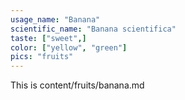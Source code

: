 ```yaml
---
usage_name: "Banana"
scientific_name: "Banana scientifica"
taste: ["sweet",]
color: ["yellow", "green"]
pics: "fruits"
---
```

This is content/fruits/banana.md
